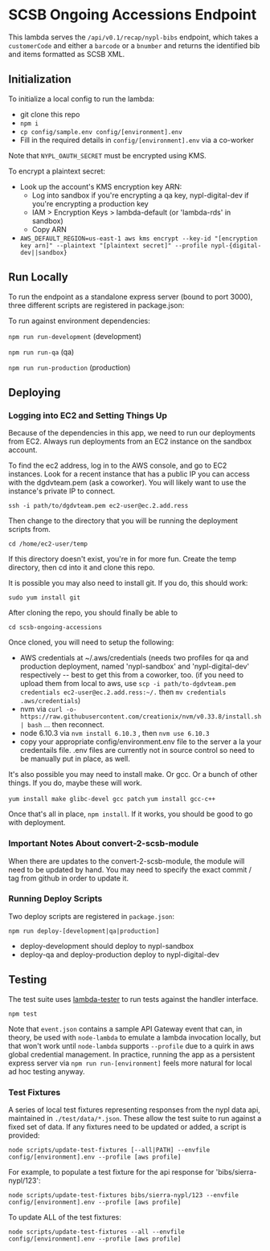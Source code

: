 # SCSB Ongoing Accessions Endpoint

This lambda serves the `/api/v0.1/recap/nypl-bibs` endpoint, which takes a `customerCode` and either a `barcode` or a `bnumber` and returns the identified bib and items formatted as SCSB XML.

## Initialization

To initialize a local config to run the lambda:

 * git clone this repo
 * `npm i`
 * `cp config/sample.env config/[environment].env`
 * Fill in the required details in `config/[environment].env` via a co-worker

Note that `NYPL_OAUTH_SECRET` must be encrypted using KMS.

To encrypt a plaintext secret:
 * Look up the account's KMS encryption key ARN:
   * Log into sandbox if you're encrypting a qa key, nypl-digital-dev if you're encrypting a production key
   * IAM > Encryption Keys > lambda-default (or 'lambda-rds' in sandbox)
   * Copy ARN
 * `AWS_DEFAULT_REGION=us-east-1 aws kms encrypt --key-id "[encryption key arn]" --plaintext "[plaintext secret]" --profile nypl-{digital-dev||sandbox}`

## Run Locally

To run the endpoint as a standalone express server (bound to port 3000), three different scripts are registered in package.json:

To run against environment dependencies:

`npm run run-development` (development)

`npm run run-qa` (qa)

`npm run run-production` (production)

## Deploying

### Logging into EC2 and Setting Things Up

Because of the dependencies in this app, we need to run our deployments from EC2. Always run deployments from an EC2 instance on the sandbox account.

To find the ec2 address, log in to the AWS console, and go to EC2 instances. Look for a recent instance that has a public IP you can access with the dgdvteam.pem (ask a coworker). You will likely want to use the instance's private IP to connect. 

`ssh -i path/to/dgdvteam.pem ec2-user@ec.2.add.ress` 

Then change to the directory that you will be running the deployment scripts from. 

`cd /home/ec2-user/temp`

If this directory doesn't exist, you're in for more fun. Create the temp directory, then cd into it and clone this repo. 

It is possible you may also need to install git. If you do, this should work: 

`sudo yum install git`

After cloning the repo, you should finally be able to 

`cd scsb-ongoing-accessions`

Once cloned, you will need to setup the following: 

* AWS credentials at ~/.aws/credentials (needs two profiles for qa and production deployment, named 'nypl-sandbox' and 'nypl-digital-dev' respectively -- best to get this from a coworker, too. (if you need to upload them from local to aws, use `scp -i path/to-dgdvteam.pem credentials ec2-user@ec.2.add.ress:~/.` then `mv credentials .aws/credentials`)
* nvm via `curl -o- https://raw.githubusercontent.com/creationix/nvm/v0.33.8/install.sh | bash` ... then reconnect. 
* node 6.10.3 via `nvm install 6.10.3` , then `nvm use 6.10.3`
* copy your appropriate config/environment.env file to the server a la your credentails file. .env files are currently not in source control so need to be manually put in place, as well.

It's also possible you may need to install make. Or gcc. Or a bunch of other things. If you do, maybe these will work. 

`yum install make glibc-devel gcc patch`
`yum install gcc-c++`

Once that's all in place, `npm install`. If it works, you should be good to go with deployment.

### Important Notes About convert-2-scsb-module

When there are updates to the convert-2-scsb-module, the module will need to be updated by hand. You may need to specify the exact commit / tag from github in order to update it. 

### Running Deploy Scripts

Two deploy scripts are registered in `package.json`:

`npm run deploy-[development|qa|production]`

* deploy-development should deploy to nypl-sandbox
* deploy-qa and deploy-production deploy to nypl-digital-dev

## Testing

The test suite uses [lambda-tester](https://www.npmjs.com/package/lambda-tester) to run tests against the handler interface.

`npm test`

Note that `event.json` contains a sample API Gateway event that can, in theory, be used with `node-lambda` to emulate a lambda invocation locally, but that won't work until `node-lambda` supports `--profile` due to a quirk in aws global credential management. In practice, running the app as a persistent express server via `npm run run-[environment]` feels more natural for local ad hoc testing anyway.

### Test Fixtures

A series of local test fixtures representing responses from the nypl data api, maintained in `./test/data/*.json`. These allow the test suite to run against a fixed set of data. If any fixtures need to be updated or added, a script is provided:

`node scripts/update-test-fixtures [--all|PATH] --envfile config/[environment].env --profile [aws profile]`

For example, to populate a test fixture for the api response for 'bibs/sierra-nypl/123':

`node scripts/update-test-fixtures bibs/sierra-nypl/123 --envfile config/[environment].env --profile [aws profile]`

To update ALL of the test fixtures:

`node scripts/update-test-fixtures --all --envfile config/[environment].env --profile [aws profile]`
